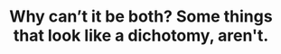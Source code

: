 ---
title: Why can’t it be both? Some things that look like a dichotomy, aren't.
tags: nondual opposites daoism
---